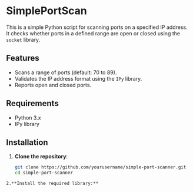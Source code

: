 # SimplePortScan
This is a simple Python script for scanning ports on a specified IP address. It checks whether ports in a defined range are open or closed using the `socket` library.

## Features

- Scans a range of ports (default: 70 to 89).
- Validates the IP address format using the `IPy` library.
- Reports open and closed ports.

## Requirements

- Python 3.x
- IPy library

## Installation

1. **Clone the repository**:
   ```bash
   git clone https://github.com/yourusername/simple-port-scanner.git
   cd simple-port-scanner
  ```
2.**Install the required library:**
